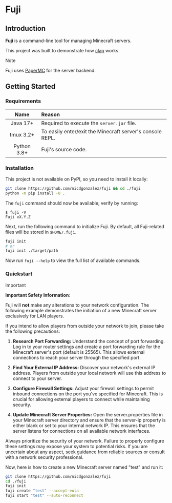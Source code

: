 # Fuji

## Introduction

**Fuji** is a command-line tool for managing Minecraft servers.

This project was built to demonstrate how [clap](../../../clap) works.

> [!NOTE]
> Fuji uses [PaperMC](https://papermc.io/) for the server backend.

## Getting Started

### Requirements

| Name | Reason |
| :---: | :--- |
| Java 17+ | Required to execute the `server.jar` file. |
| tmux 3.2+ | To easily enter/exit the Minecraft server's console REPL. |
| Python 3.8+ | Fuji's source code. |

### Installation

This project is not available on PyPI, so you need to install it locally:

```bash
git clone https://github.com/nicdgonzalez/fuji && cd ./fuji
python -m pip install -U .
```

The `fuji` command should now be available; verify by running:

```console
$ fuji -V
Fuji vX.Y.Z
```

Next, run the following command to initialize Fuji. By default, all
Fuji-related files will be stored in `$HOME/.fuji`.

```bash
fuji init
# or
fuji init ./target/path
```

Now run `fuji --help` to view the full list of available commands.

### Quickstart

> [!IMPORTANT]
> **Important Safety Information**:
>
> Fuji will **not** make any alterations to your network configuration.
> The following example demonstrates the initiation of a new Minecraft server
> exclusively for LAN players.
>
> If you intend to allow players from outside your network to join,
> please take the following precautions:
>
> 1. **Research Port Forwarding:**
> Understand the concept of port forwarding. Log in to your router settings
> and create a port forwarding rule for the Minecraft server's port
> (default is 25565). This allows external connections to reach your server
> through the specified port.
>
> 1. **Find Your External IP Address:**
> Discover your network's external IP address. Players from outside your local
> network will use this address to connect to your server.
>
> 1. **Configure Firewall Settings:**
> Adjust your firewall settings to permit inbound connections on the port
> you've specified for Minecraft. This is crucial for allowing external
> players to connect while maintaining security.
>
> 1. **Update Minecraft Server Properties:**
> Open the server.properties file in your Minecraft server directory and ensure
> that the server-ip property is either blank or set to your internal
> network IP. This ensures that the server listens for connections on all
> available network interfaces.
>
> Always prioritize the security of your network. Failure to properly configure
> these settings may expose your system to potential risks. If you are
> uncertain about any aspect, seek guidance from reliable sources or consult
> with a network security professional.

Now, here is how to create a new Minecraft server named "test" and run it:

```bash
git clone https://github.com/nicdgonzalez/fuji
cd ./fuji
fuji init
fuji create "test" --accept-eula
fuji start "test" --auto-reconnect
```

